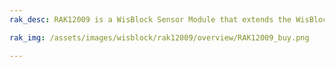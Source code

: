 ```yaml
---
rak_desc: RAK12009 is a WisBlock Sensor Module that extends the WisBlock system with an Alcohol Gas sensor. It enables the user to build an Alcohol detection system that can send measured data and alarm messages over LoRaWAN.

rak_img: /assets/images/wisblock/rak12009/overview/RAK12009_buy.png

---
```


<rk-redirect to="/Product-Categories/WisBlock/RAK12009/Overview/" />
